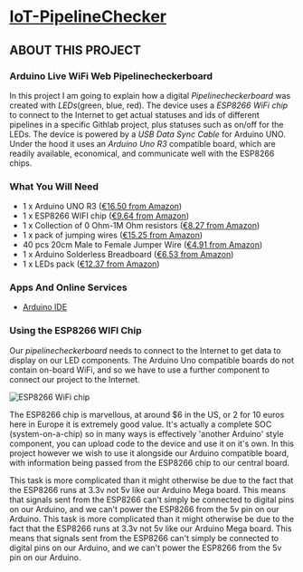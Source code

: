 # **[IoT-PipelineChecker](https://github.com/Centigrade/IoT-PipelineChecker)**

## **ABOUT THIS PROJECT**
### **Arduino Live WiFi Web Pipelinecheckerboard**
In this project I am going to explain how a digital _Pipelinecheckerboard_ was created  with _LEDs_(green, blue, red). The device uses a _ESP8266 WiFi chip_ to connect to the Internet to get actual statuses and ids of different pipelines in a specific Githlab project, plus statuses such as on/off for the LEDs. The device is powered by a _USB Data Sync Cable_ for Arduino UNO. Under the hood it uses an _Arduino Uno R3_ compatible board, which are readily available, economical, and communicate well with the ESP8266 chips.

### **What You Will Need**
 * 1 x Arduino UNO R3 ([€16.50 from Amazon](https://www.amazon.com/-/de/dp/B008GRTSV6/ref=sr_1_3?__mk_de_DE=%C3%85M%C3%85%C5%BD%C3%95%C3%91&dchild=1&keywords=arduino+uno+r3&qid=1607697403&sr=8-3))
 * 1 x ESP8266 WIFI chip ([€9.64 from Amazon](https://www.amazon.com/-/de/dp/B08B3VZS4N/ref=pd_sbs_147_5/147-8534147-2022314?_encoding=UTF8&pd_rd_i=B08B3VZS4N&pd_rd_r=f840cedd-d15c-4866-abaf-4fba7a4f5b01&pd_rd_w=CyfWQ&pd_rd_wg=UEXwD&pf_rd_p=ed1e2146-ecfe-435e-b3b5-d79fa072fd58&pf_rd_r=NT1SKSVPQXR9VRXZ5RR3&psc=1&refRID=NT1SKSVPQXR9VRXZ5RR3))
* 1 x Collection of 0 Ohm-1M Ohm resistors ([€8.27 from Amazon](https://www.amazon.co.uk/SIQUK-Resistors-Assortment-Resistor-Experiments/dp/B07P2KCKPT/ref=pd_sbs_107_4/259-8561364-3575130?_encoding=UTF8&pd_rd_i=B07P2KCKPT&pd_rd_r=e4e46020-455f-4ff7-aa4e-f2ae1e7ec53d&pd_rd_w=Tdbu8&pd_rd_wg=jvHXn&pf_rd_p=2304238d-df78-4b25-a9a0-b27dc7bd722e&pf_rd_r=P37Y9ZFYS1C1K7Y208MH&psc=1&refRID=P37Y9ZFYS1C1K7Y208MH))
* 1 x pack of jumping wires ([€15.25 from Amazon](https://www.amazon.co.uk/WayinTop-Breadboard-Preformed-Solderless-Prototyping/dp/B07PRGFW5Z/ref=sr_1_5?dchild=1&keywords=jumping+wires+arduino&qid=1607698443&s=computers&sr=1-5))
* 40 pcs 20cm Male to Female Jumper Wire ([€4.91 from Amazon](https://www.amazon.co.uk/Ganvol-Solderless-Flexible-Breadboard-Raspberry-Male-Female/dp/B01LVVIOUO/ref=sr_1_4?dchild=1&keywords=jumping+wires+arduino&qid=1607698443&s=computers&sr=1-4))
* 1 x Arduino Solderless Breadboard ([€6.53 from Amazon](https://www.amazon.co.uk/Breadboard-Solderless-Prototype-PCB-Board/dp/B06XWFG9DT/ref=sr_1_8?crid=1G756QO9TXPKL&dchild=1&keywords=arduino+breadboard&qid=1607698866&s=computers&sprefix=arduino+breadbord%2Ccomputers%2C175&sr=1-8))
* 1 x LEDs pack ([€12.37 from Amazon](https://www.amazon.com/-/de/dp/B073QMYKDM/ref=sr_1_4?__mk_de_DE=%C3%85M%C3%85%C5%BD%C3%95%C3%91&dchild=1&keywords=LEDs+arduino&qid=1607695120&sr=8-4))


### **Apps And Online Services**
* [Arduino IDE](https://www.arduino.cc/en/software)

### **Using the ESP8266 WIFI Chip**
Our _pipelinecheckerboard_ needs to connect to the Internet to get data to display on our LED components. The Arduino Uno compatible boards do not contain on-board WiFi, and so we have to use a further component to connect our project to the Internet.

![ESP8266 WiFi chip](https://www.electronicwings.com/public/images/user_images/images/Sensor%20%26%20Modules/ESP8266/esp8266.jpg)

The ESP8266 chip is marvellous, at around $6 in the US, or 2 for 10 euros here in Europe it is extremely good value. It's actually a complete SOC (system-on-a-chip) so in many ways is effectively 'another Arduino' style component, you can upload code to the device and use it on it's own. In this project however we wish to use it alongside our Arduino compatible board, with information being passed from the ESP8266 chip to our central board.

This task is more complicated than it might otherwise be due to the fact that the ESP8266 runs at 3.3v not 5v like our Arduino Mega board. This means that signals sent from the ESP8266 can't simply be connected to digital pins on our Arduino, and we can't power the ESP8266 from the 5v pin on our Arduino.
This task is more complicated than it might otherwise be due to the fact that the ESP8266 runs at 3.3v not 5v like our Arduino Mega board. This means that signals sent from the ESP8266 can't simply be connected to digital pins on our Arduino, and we can't power the ESP8266 from the 5v pin on our Arduino.
